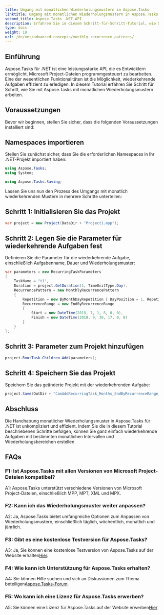 ```yaml
---
title: Umgang mit monatlichen Wiederholungsmustern in Aspose.Tasks
linktitle: Umgang mit monatlichen Wiederholungsmustern in Aspose.Tasks
second_title: Aspose.Tasks .NET-API
description: Erfahren Sie in diesem Schritt-für-Schritt-Tutorial, wie Sie mit monatlichen Wiederholungsmustern in Aspose.Tasks für .NET umgehen.
type: docs
weight: 18
url: /de/net/advanced-concepts/monthly-recurrence-patterns/
---
```

## Einführung

Aspose.Tasks für .NET ist eine leistungsstarke API, die es Entwicklern ermöglicht, Microsoft Project-Dateien programmgesteuert zu bearbeiten. Eine der wesentlichen Funktionalitäten ist die Möglichkeit, wiederkehrende Aufgaben effizient zu erledigen. In diesem Tutorial erfahren Sie Schritt für Schritt, wie Sie mit Aspose.Tasks mit monatlichen Wiederholungsmustern arbeiten.

## Voraussetzungen

Bevor wir beginnen, stellen Sie sicher, dass die folgenden Voraussetzungen installiert sind:

## Namespaces importieren

Stellen Sie zunächst sicher, dass Sie die erforderlichen Namespaces in Ihr .NET-Projekt importiert haben:

```csharp
using Aspose.Tasks;
using System;

using Aspose.Tasks.Saving;
```

Lassen Sie uns nun den Prozess des Umgangs mit monatlich wiederkehrenden Mustern in mehrere Schritte unterteilen:

## Schritt 1: Initialisieren Sie das Projekt

```csharp
var project = new Project(DataDir + "Project1.mpp");
```

## Schritt 2: Legen Sie die Parameter für wiederkehrende Aufgaben fest

Definieren Sie die Parameter für die wiederkehrende Aufgabe, einschließlich Aufgabenname, Dauer und Wiederholungsmuster:

```csharp
var parameters = new RecurringTaskParameters
{
    TaskName = "t1",
    Duration = project.GetDuration(1, TimeUnitType.Day),
    RecurrencePattern = new MonthlyRecurrencePattern
    {
        Repetition = new ByMonthDayRepetition { DayPosition = 1, RepetitionInterval = 2 },
        RecurrenceRange = new EndByRecurrenceRange
        {
            Start = new DateTime(2018, 7, 1, 8, 0, 0),
            Finish = new DateTime(2018, 9, 30, 17, 0, 0)
        }
    }
};
```

## Schritt 3: Parameter zum Projekt hinzufügen

```csharp
project.RootTask.Children.Add(parameters);
```

## Schritt 4: Speichern Sie das Projekt

Speichern Sie das geänderte Projekt mit der wiederkehrenden Aufgabe:

```csharp
project.Save(OutDir + "CanAddRecurringTask_Months_EndByRecurrenceRange_Test_out.mpp", SaveFileFormat.Mpp);
```

## Abschluss

Die Handhabung monatlicher Wiederholungsmuster in Aspose.Tasks für .NET ist unkompliziert und effizient. Indem Sie die in diesem Tutorial beschriebenen Schritte befolgen, können Sie ganz einfach wiederkehrende Aufgaben mit bestimmten monatlichen Intervallen und Wiederholungsbereichen erstellen.

## FAQs

### F1: Ist Aspose.Tasks mit allen Versionen von Microsoft Project-Dateien kompatibel?

A1: Aspose.Tasks unterstützt verschiedene Versionen von Microsoft Project-Dateien, einschließlich MPP, MPT, XML und MPX.

### F2: Kann ich das Wiederholungsmuster weiter anpassen?

A2: Ja, Aspose.Tasks bietet umfangreiche Optionen zum Anpassen von Wiederholungsmustern, einschließlich täglich, wöchentlich, monatlich und jährlich.

### F3: Gibt es eine kostenlose Testversion für Aspose.Tasks?

 A3: Ja, Sie können eine kostenlose Testversion von Aspose.Tasks auf der Website erhalten[Hier](https://releases.aspose.com/).

### F4: Wie kann ich Unterstützung für Aspose.Tasks erhalten?

 A4: Sie können Hilfe suchen und sich an Diskussionen zum Thema beteiligen[Aspose.Tasks-Forum](https://forum.aspose.com/c/tasks/15).

### F5: Wo kann ich eine Lizenz für Aspose.Tasks erwerben?

 A5: Sie können eine Lizenz für Aspose.Tasks auf der Website erwerben[Hier](https://purchase.aspose.com/buy)